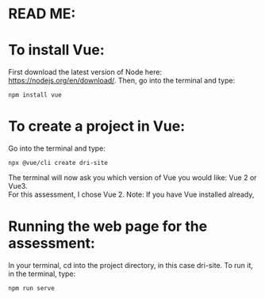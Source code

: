 # READ ME:

# To install Vue:
First download the latest version of Node here: https://nodejs.org/en/download/. Then, go into the terminal and type:
```
npm install vue
```

# To create a project in Vue:
Go into the terminal and type:
```
npx @vue/cli create dri-site
```
The terminal will now ask you which version of Vue you would like: Vue 2 or Vue3. <br />For this assessment, I chose Vue 2. 
Note: If you have Vue installed already,

# Running the web page for the assessment:
In your terminal, cd into the project directory, in this case dri-site. To run it, in the terminal, type:
```
npm run serve
```
